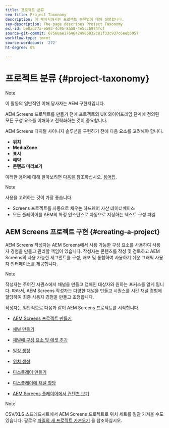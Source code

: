 ```yaml
---
title: 프로젝트 분류
seo-title: Project Taxonomy
description: 이 페이지에서는 프로젝트 분류법에 대해 설명합니다.
seo-description: The page describes Project Taxonomy
exl-id: be0ad77a-e593-4c95-8a58-4e5ccb974fcf
source-git-commit: 67560ae17646424985032c81f33c937c6eeb5957
workflow-type: tm+mt
source-wordcount: '272'
ht-degree: 0%

---
```


# 프로젝트 분류 {#project-taxonomy}

>[!NOTE]
>
>이 활동의 일반적인 이해 당사자는 AEM 구현자입니다.

AEM Screens 프로젝트를 만들기 전에 프로젝트의 UX 와이어프레임 단계에 정의된 모든 구성 요소를 이해하고 전략화하는 것이 중요합니다.

AEM Screens 디지털 사이니지 솔루션을 구현하기 전에 다음 요소를 고려해야 합니다.

* **위치**
* **MediaZone**
* **표시**
* **예약**
* **콘텐츠 미리보기**

이러한 용어에 대해 알아보려면 다음을 참조하십시오. [용어집](https://experienceleague.adobe.com/docs/experience-manager-screens/user-guide/overview/screens-glossary.html?lang=en).

>[!NOTE]
>
>사용을 고려하는 것이 가장 좋습니다.
>
>* Screens 프로젝트를 자동으로 채우는 하드웨어 자산 데이터베이스
>* 모든 플레이어를 AEM의 특정 인스턴스로 자동으로 지정하는 텍스트 구성 파일

## AEM Screens 프로젝트 구현 {#creating-a-project}

AEM Screens 작성자는 AEM Screens에서 사용 가능한 구성 요소를 사용하여 사용자 경험을 만들고 관리할 책임이 있습니다. 작성자는 콘텐츠를 작성 및 검토하고 AEM Screens의 사용 가능한 세그먼트를 구성, 배포 및 통합하여 사용하기 쉬운 그래픽 사용자 인터페이스를 제공합니다.

>[!NOTE]
>
>작성자는 주어진 시퀀스에서 채널을 만들고 캠페인 대상자와 원하는 포커스를 알게 됩니다. 따라서, AEM Screens 작성자는 다양한 채널을 만들고 시퀀스를 시간 채널 경험에 할당하여 최종 사용자 경험을 만들고 조정합니다.

작성자는 일반적으로 다음과 같이 AEM Screens 프로젝트를 시작합니다.

* [AEM Screens 프로젝트 만들기](https://experienceleague.adobe.com/docs/experience-manager-screens/user-guide/authoring/setting-up-projects/creating-a-screens-project.html?lang=en)
* [채널 만들기](https://experienceleague.adobe.com/docs/experience-manager-screens/user-guide/authoring/setting-up-projects/managing-channels.html?lang=en)
* [채널에 구성 요소 및 에셋 추가](https://experienceleague.adobe.com/docs/experience-manager-screens/user-guide/authoring/product-features/adding-components-to-a-channel.html?lang=en)
* [일정 생성](https://experienceleague.adobe.com/docs/experience-manager-screens/user-guide/authoring/setting-up-projects/managing-schedules.html?lang=en)
* [위치 생성](https://experienceleague.adobe.com/docs/experience-manager-screens/user-guide/authoring/setting-up-projects/managing-locations.html?lang=en)
* [디스플레이 만들기](https://experienceleague.adobe.com/docs/experience-manager-screens/user-guide/authoring/setting-up-projects/managing-displays.html?lang=en)
* [디스플레이에 채널 할당](https://experienceleague.adobe.com/docs/experience-manager-screens/user-guide/authoring/setting-up-projects/assigning-channels/channel-assignment.html?lang=en)

* [AEM Screens 플레이어에서 컨텐츠 보기](https://experienceleague.adobe.com/docs/experience-manager-screens/user-guide/administering/working-with-screens-player.html?lang=en)

>[!NOTE]
>CSV/XLS 스프레드시트에서 AEM Screens 프로젝트로 위치 세트를 일괄 가져올 수도 있습니다. 팔로우 [파일의 새 프로젝트 가져오기](https://experienceleague.adobe.com/docs/experience-manager-screens/user-guide/administering/project-importer.html?lang=en) 을 참조하십시오.
